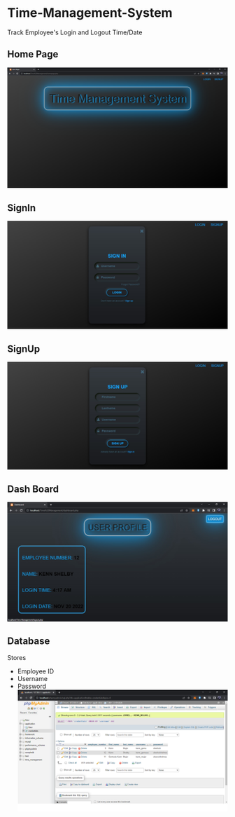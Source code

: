 # Time-Management-System
Track Employee's Login and Logout Time/Date

## Home Page
![](Pictures/Homepage.png)

## SignIn
![](Pictures/SignIn.jpg)

## SignUp
![](Pictures/SignUp.jpg)

## Dash Board
![](Pictures/Dashboard.jpg)

## Database
Stores
- Employee ID
- Username
- Password
![](Pictures/Database.png)
